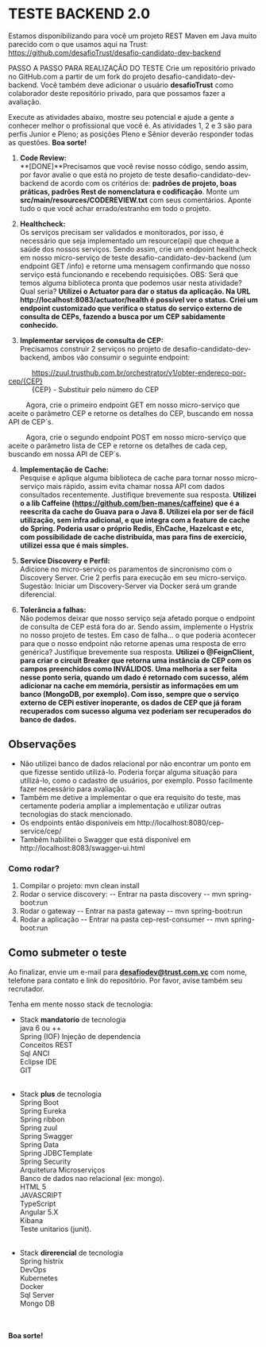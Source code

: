 # TESTE BACKEND 2.0

Estamos disponibilizando para você um projeto REST Maven em Java muito parecido com o que usamos aqui na Trust:  https://github.com/desafioTrust/desafio-candidato-dev-backend

PASSO A PASSO PARA REALIZAÇÃO DO TESTE
Crie um repositório privado no GitHub.com a partir de um fork do projeto desafio-candidato-dev-backend. Você também deve adicionar o usuário **desafioTrust** como colaborador deste repositório privado, para que possamos fazer a avaliação.

Execute as atividades abaixo, mostre seu potencial e ajude a gente a conhecer melhor o profissional que você é. As atividades 1, 2 e 3 são para perfis Junior e Pleno; as posições Pleno e Sênior deverão responder todas as questões. **Boa sorte!**

1) **Code Review:** <br/>
**[DONE]**Precisamos que você revise nosso código, sendo assim, por favor avalie o que está no projeto de teste desafio-candidato-dev-backend de acordo com os critérios de: **padrões de projeto, boas práticas, padrões Rest de nomenclatura e codificação**. Monte um **src/main/resources/CODEREVIEW.txt** com seus comentários. Aponte tudo o que você achar errado/estranho em todo o projeto.


2) **Healthcheck:**<br />
Os serviços precisam ser validados e monitorados, por isso, é necessário que seja implementado um resource(api) que cheque a saúde dos nossos serviços. Sendo assim, crie um endpoint healthcheck em nosso micro-serviço de teste desafio-candidato-dev-backend (um endpoint GET /info) e retorne uma mensagem confirmando que nosso serviço está funcionando e recebendo requisições.
OBS: Será que temos alguma biblioteca pronta que podemos usar nesta atividade? Qual seria? **Utilizei o Actuator para dar o status da aplicação. Na URL http://localhost:8083/actuator/health é possível ver o status. Criei um endpoint customizado que verifica o status do serviço externo de consulta de CEPs, fazendo a busca por um CEP sabidamente conhecido.**

3) **Implementar serviços de consulta de CEP:**<br />
Precisamos construir 2 serviços no projeto de desafio-candidato-dev-backend, ambos vão consumir o seguinte endpoint:

&nbsp;&nbsp;&nbsp;&nbsp;&nbsp;&nbsp;&nbsp;&nbsp;&nbsp;&nbsp;&nbsp;&nbsp;https://zuul.trusthub.com.br/orchestrator/v1/obter-endereco-por-cep/{CEP}
<br /> &nbsp;&nbsp;&nbsp;&nbsp;&nbsp;&nbsp;&nbsp;&nbsp;&nbsp;&nbsp;&nbsp;&nbsp;{CEP} - Substituir pelo número do CEP

&nbsp;&nbsp;&nbsp;&nbsp;&nbsp;&nbsp;&nbsp;&nbsp;&nbsp;Agora, crie o primeiro endpoint GET em nosso micro-serviço que aceite o parâmetro CEP e retorne os detalhes do CEP, buscando em nossa API de CEP´s.

&nbsp;&nbsp;&nbsp;&nbsp;&nbsp;&nbsp;&nbsp;&nbsp;&nbsp;Agora, crie o segundo endpoint POST em nosso micro-serviço que aceite o parâmetro lista de CEP e retorne os detalhes de cada cep, buscando em nossa API de CEP´s.

4) **Implementação de Cache:**<br />
Pesquise e aplique alguma biblioteca de cache para tornar nosso micro-serviço mais rápido,  assim evita chamar nossa API com dados consultados recentemente. Justifique brevemente sua resposta.
**Utilizei o a lib Caffeine (https://github.com/ben-manes/caffeine) que é a reescrita da cache do Guava para o Java 8. Utilizei ela por ser de fácil utilização, sem infra adicional, e que integra com a feature de cache do Spring. Poderia usar o próprio Redis, EhCache, Hazelcast e etc, com possibilidade de cache distribuída, mas para fins de exercício, utilizei essa que é mais simples.**

5) **Service Discovery e Perfil:**<br />
Adicione no micro-serviço os paramentos de sincronismo com o Discovery Server.
Crie 2 perfis para execução em seu micro-serviço.
Sugestão: Iniciar um Discovery-Server via Docker será um grande diferencial.

6) **Tolerância a falhas:**<br />
Não podemos deixar que nosso serviço seja afetado porque o endpoint de consulta de CEP está fora do ar. Sendo assim, implemente o Hystrix no nosso projeto de testes.
Em caso de falha... o que poderia acontecer para que o nosso endpoint não retorne apenas uma resposta de erro genérica? Justifique brevemente sua resposta. **Utilizei o @FeignClient, para criar o circuit Breaker que retorna uma instância de CEP com os campos preenchidos como INVÁLIDOS. Uma melhoria a ser feita nesse ponto seria, quando um dado é retornado com sucesso, além adicionar na cache em memória, persistir as informações em um banco (MongoDB, por exemplo). Com isso, sempre que o serviço externo de CEPi estiver inoperante, os dados de CEP que já foram recuperados com sucesso alguma vez poderiam ser recuperados do banco de dados.**

## Observações

* Não utilizei banco de dados relacional por não encontrar um ponto em que fizesse sentido utilizá-lo. Poderia forçar alguma situação para utilizá-lo, como o cadastro de usuários, por exemplo. Posso facilmente fazer necessário para avaliação.
* Também me detive a implementar o que era requisito do teste, mas certamente poderia ampliar a implementação e utilizar outras tecnologias do stack mencionado.
* Os endpoints então disponíveis em http://localhost:8080/cep-service/cep/
* Também habilitei o Swagger que está disponível em http://localhost:8083/swagger-ui.html
### Como rodar?

1) Compilar o projeto: mvn clean install 
2) Rodar o service discovery: 
   -- Entrar na pasta discovery
   -- mvn spring-boot:run
3) Rodar o gateway
   -- Entrar na pasta gateway
   -- mvn spring-boot:run
4) Rodar a aplicação
   -- Entrar na pasta cep-rest-consumer
   -- mvn spring-boot:run

## Como submeter o teste

Ao finalizar, envie um e-mail para **desafiodev@trust.com.vc** com nome, telefone para contato e link do repositório. Por favor, avise também seu recrutador.

Tenha em mente nosso stack de tecnologia:

- Stack **mandatorio** de tecnologia<br />
java 6 ou ++<br />
Spring (IOF) Injeção de dependencia<br />
Conceitos REST<br />
Sql ANCI<br />
Eclipse IDE<br />
GIT<br /><br />

- Stack **plus** de tecnologia<br />
Spring Boot<br />
Spring Eureka<br />
Spring ribbon<br />
Spring zuul<br />
Spring Swagger<br />
Spring Data<br />
Spring JDBCTemplate<br />
Spring Security<br />
Arquitetura Microserviços<br />
Banco de dados nao relacional (ex: mongo).<br />
HTML 5<br />
JAVASCRIPT<br />
TypeScript<br />
Angular 5.X<br />
Kibana<br />
Teste unitarios (junit).<br /><br />

- Stack **direrencial** de tecnologia<br />
Spring histrix<br />
DevOps<br />
Kubernetes<br />
Docker<br />
Sql Server<br />
Mongo DB<br /><br /><br />


**Boa sorte!**
